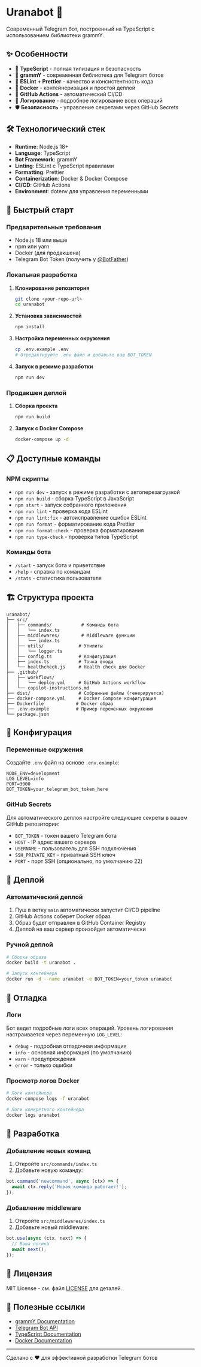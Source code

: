 # Uranabot 🤖

Современный Telegram бот, построенный на TypeScript с использованием библиотеки grammY.

## ✨ Особенности

- 🚀 **TypeScript** - полная типизация и безопасность
- 🎯 **grammY** - современная библиотека для Telegram ботов
- 🧹 **ESLint + Prettier** - качество и консистентность кода
- 🐳 **Docker** - контейнеризация и простой деплой
- 🔄 **GitHub Actions** - автоматический CI/CD
- 📝 **Логирование** - подробное логирование всех операций
- 🛡️ **Безопасность** - управление секретами через GitHub Secrets

## 🛠️ Технологический стек

- **Runtime**: Node.js 18+
- **Language**: TypeScript
- **Bot Framework**: grammY
- **Linting**: ESLint с TypeScript правилами
- **Formatting**: Prettier
- **Containerization**: Docker & Docker Compose
- **CI/CD**: GitHub Actions
- **Environment**: dotenv для управления переменными

## 🚀 Быстрый старт

### Предварительные требования

- Node.js 18 или выше
- npm или yarn
- Docker (для продакшена)
- Telegram Bot Token (получить у [@BotFather](https://t.me/BotFather))

### Локальная разработка

1. **Клонирование репозитория**
   ```bash
   git clone <your-repo-url>
   cd uranabot
   ```

2. **Установка зависимостей**
   ```bash
   npm install
   ```

3. **Настройка переменных окружения**
   ```bash
   cp .env.example .env
   # Отредактируйте .env файл и добавьте ваш BOT_TOKEN
   ```

4. **Запуск в режиме разработки**
   ```bash
   npm run dev
   ```

### Продакшен деплой

1. **Сборка проекта**
   ```bash
   npm run build
   ```

2. **Запуск с Docker Compose**
   ```bash
   docker-compose up -d
   ```

## 📋 Доступные команды

### NPM скрипты

- `npm run dev` - запуск в режиме разработки с автоперезагрузкой
- `npm run build` - сборка TypeScript в JavaScript
- `npm start` - запуск собранного приложения
- `npm run lint` - проверка кода ESLint
- `npm run lint:fix` - автоисправление ошибок ESLint
- `npm run format` - форматирование кода Prettier
- `npm run format:check` - проверка форматирования
- `npm run type-check` - проверка типов TypeScript

### Команды бота

- `/start` - запуск бота и приветствие
- `/help` - справка по командам
- `/stats` - статистика пользователя

## 🏗️ Структура проекта

```
uranabot/
├── src/
│   ├── commands/           # Команды бота
│   │   └── index.ts
│   ├── middlewares/        # Middleware функции
│   │   └── index.ts
│   ├── utils/             # Утилиты
│   │   └── logger.ts
│   ├── config.ts          # Конфигурация
│   ├── index.ts           # Точка входа
│   └── healthcheck.js     # Health check для Docker
├── .github/
│   ├── workflows/
│   │   └── deploy.yml     # GitHub Actions workflow
│   └── copilot-instructions.md
├── dist/                  # Собранные файлы (генерируется)
├── docker-compose.yml     # Docker Compose конфигурация
├── Dockerfile            # Docker образ
├── .env.example          # Пример переменных окружения
└── package.json
```

## 🔧 Конфигурация

### Переменные окружения

Создайте `.env` файл на основе `.env.example`:

```env
NODE_ENV=development
LOG_LEVEL=info
PORT=3000
BOT_TOKEN=your_telegram_bot_token_here
```

### GitHub Secrets

Для автоматического деплоя настройте следующие секреты в вашем GitHub репозитории:

- `BOT_TOKEN` - токен вашего Telegram бота
- `HOST` - IP адрес вашего сервера
- `USERNAME` - пользователь для SSH подключения
- `SSH_PRIVATE_KEY` - приватный SSH ключ
- `PORT` - порт SSH (опционально, по умолчанию 22)

## 🚀 Деплой

### Автоматический деплой

1. Пуш в ветку `main` автоматически запустит CI/CD pipeline
2. GitHub Actions соберет Docker образ
3. Образ будет отправлен в GitHub Container Registry
4. Деплой на ваш сервер произойдет автоматически

### Ручной деплой

```bash
# Сборка образа
docker build -t uranabot .

# Запуск контейнера
docker run -d --name uranabot -e BOT_TOKEN=your_token uranabot
```

## 🐛 Отладка

### Логи

Бот ведет подробные логи всех операций. Уровень логирования настраивается через переменную `LOG_LEVEL`:

- `debug` - подробная отладочная информация
- `info` - основная информация (по умолчанию)
- `warn` - предупреждения
- `error` - только ошибки

### Просмотр логов Docker

```bash
# Логи контейнера
docker-compose logs -f uranabot

# Логи конкретного контейнера
docker logs uranabot
```

## 🤝 Разработка

### Добавление новых команд

1. Откройте `src/commands/index.ts`
2. Добавьте новую команду:

```typescript
bot.command('newcommand', async (ctx) => {
  await ctx.reply('Новая команда работает!');
});
```

### Добавление middleware

1. Откройте `src/middlewares/index.ts`
2. Добавьте новый middleware:

```typescript
bot.use(async (ctx, next) => {
  // Ваша логика
  await next();
});
```

## 📝 Лицензия

MIT License - см. файл [LICENSE](LICENSE) для деталей.

## 🔗 Полезные ссылки

- [grammY Documentation](https://grammy.dev/)
- [Telegram Bot API](https://core.telegram.org/bots/api)
- [TypeScript Documentation](https://www.typescriptlang.org/docs/)
- [Docker Documentation](https://docs.docker.com/)

---

Сделано с ❤️ для эффективной разработки Telegram ботов
